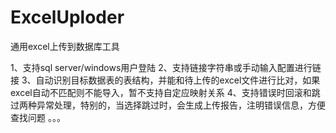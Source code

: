 # ExcelUploder
通用excel上传到数据库工具

1、支持sql server/windows用户登陆
2、支持链接字符串或手动输入配置进行链接
3、自动识别目标数据表的表结构，并能和待上传的excel文件进行比对，如果excel自动不匹配则不能导入，暂不支持自定应映射关系
4、支持错误时回滚和跳过两种异常处理，特别的，当选择跳过时，会生成上传报告，注明错误信息，方便查找问题
。。。

